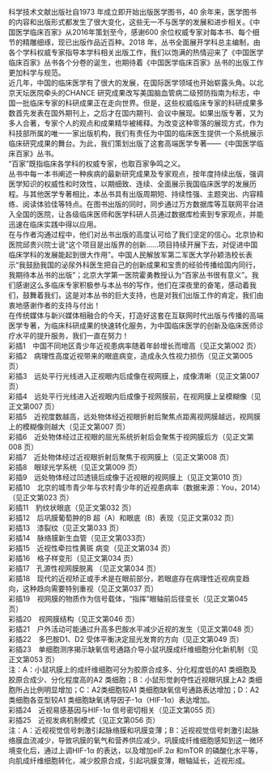 科学技术文献出版社自1973 年成立即开始出版医学图书，40 余年来，医学图书的内容和出版形式都发生了很大变化，这些无一不与医学的发展和进步相关。《中国医学临床百家》从2016年策划至今，感谢600 余位权威专家对每本书、每个细节的精雕细琢，现已出版作品近百种。2018 年，丛书全面展开学科总主编制，由各个学科权威专家指导本学科相关出版工作，我们以饱满的热情迎来了《中国医学临床百家》丛书各个分卷的诞生，也期待着《中国医学临床百家》丛书的出版工作更加科学与规范。  
近几年，中国的临床医学有了很大的发展，在国际医学领域也开始崭露头角。以北京天坛医院牵头的CHANCE 研究成果改写美国脑血管病二级预防指南为标志，中国一批临床专家的科研成果正在走向世界。但是，这些权威临床专家的科研成果多数首先发表在国外期刊上，之后才在国内期刊、会议中展现。如果出版专著，又为多人合著，专家个人的观点和成果精华被稀释。为改变这种零落的展现方式，作为科技部所属的唯一一家出版机构，我们有责任为中国的临床医生提供一个系统展示临床研究成果的舞台。为此，我们策划出版了这套高端医学专著——《中国医学临床百家》丛书。  
“百家”既指临床各学科的权威专家，也取百家争鸣之义。  
丛书中每一本书阐述一种疾病的最新研究成果及专家观点，按年度持续出版，强调医学知识的权威性和时效性，以期细致、连续、全面展示我国临床医学的发展历程。与其他医学专著相比，本丛书具有出版周期短、持续性强、主题突出、内容精练、阅读体验佳等特点。在图书出版的同时，同步通过万方数据库等互联网平台进入全国的医院，让各级临床医师和医学科研人员通过数据库检索到专家观点，并能迅速在临床实践中得以应用。  
在与作者沟通过程中，他们对丛书出版的高度认可给了我们坚定的信心。北京协和医院邱贵兴院士说“这个项目是出版界的创新……项目持续开展下去，对促进中国临床学科的发展能起到很大作用”。中国人民解放军第二军医大学孙颖浩校长表示“我鼓励我国的泌尿外科医生把自己的创新成果和宝贵的经验传播给国内同行，我期待本丛书的出版”；北京大学第一医院霍勇教授认为“百家丛书很有意义”。我们感谢这么多临床专家积极参与本丛书的写作，他们在深夜里的奋笔，感动着我们，鼓舞着我们，这是对本丛书的巨大支持，也是对我们出版工作的肯定，我们由衷地感谢作者的支持与付出！  
在传统媒体与新兴媒体相融合的今天，打造好这套在互联网时代出版与传播的高端医学专著，为临床科研成果的快速转化服务，为中国临床医学的创新及临床医师诊疗水平的提升服务，我们一直在努力！  
彩插1　中国不同地区青少年近视患病率随着年龄增长而增高（见正文第002 页）  
彩插2　病理性高度近视带来的眼底病变，造成永久性视力损伤（见正文第005 页）  
彩插3　远处平行光线进入正视眼内后成像在视网膜上，成像清晰（见正文第007 页）  
彩插4　远处平行光线进入近视眼内后成像于视网膜前，在视网膜上呈模糊像（见正文第007 页）  
彩插5　近视度数越高，远处物体经近视眼折射后聚焦点距离视网膜越远，视网膜上的模糊像则越大（见正文第007 页）  
彩插6　近处物体经过正视眼的屈光系统折射后会聚焦于视网膜后方（见正文第008 页）  
彩插7　近处物体经过近视眼折射后聚焦于视网膜上（见正文第008 页）  
彩插8　眼球光学系统（见正文第009 页）  
彩插9　远处物体经过凹透镜后成像于近视眼的视网膜上（见正文第010 页）  
彩插10　北京的城市青少年与农村青少年的近视患病率（数据来源：You，2014）（见正文第023 页）  
彩插11　豹纹状眼底（见正文第032 页）  
彩插12　后巩膜葡萄肿的B 超（A）和眼底（B）表现（见正文第032 页）  
彩插13　漆裂纹（见正文第033 页）  
彩插14　脉络膜新生血管（见正文第033页）  
彩插15　近视性牵拉性黄斑 病变（见正文第034 页）  
彩插16　格子样变形（见正文第034 页）  
彩插17　孔源性视网膜脱离 （见正文第034 页）  
彩插18　现代的近视矫正或手术是在眼前部分，若眼底存在病理性近视病变趋向，这种趋向需要特别重视（见正文第037 页）  
彩插19　视网膜的物质作为信号载体，“指挥”眼轴前后径变长（见正文第045 页）  
彩插20　视网膜结构（见正文第046 页）  
彩插21　户外活动可能通过升高多巴胺水平减少近视的发生（见正文第048 页）  
彩插22　多巴胺D1、D2 受体平衡决定屈光发育的方向（见正文第049 页）  
彩插23　单细胞测序揭示缺氧信号通路介导小鼠巩膜成纤维细胞分化新机制（见正文第053 页）  
注：A：小鼠巩膜上的成纤维细胞可分为胶原合成多、分化程度低的A1 类细胞及胶原合成少、分化程度高的A2 类细胞；B：小鼠形觉剥夺性近视眼巩膜上A2 类细胞所占比例明显增加；C：A2类细胞较A1 类细胞缺氧信号通路表达增加；D：A2 类细胞各亚型较A1 类细胞缺氧诱导因子-1α（HIF-1α）表达增加。  
彩插24　近视易感基因与HIF-1α 信号密切相关（见正文第055 页）  
彩插25　近视发病机制模式（见正文第056 页）  
注：A：近视视觉信号刺激引起脉络膜和巩膜变薄；B：近视视觉信号刺激引起脉络膜血流减少，导致巩膜的氧气和营养供应减少。巩膜成纤维细胞感知到这一微环境变化后，通过上调HIF-1α 的表达，以及增加eIF$.2\alpha$ 和mTOR 的磷酸化水平等，向肌成纤维细胞转化，减少胶原合成，引起巩膜变薄，眼轴延长，近视形成。  